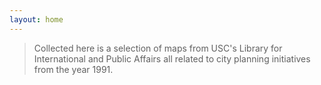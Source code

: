```yaml
---
layout: home
---
```


> Collected here is a selection of maps from USC's Library for International and Public Affairs all related to city planning initiatives from the year 1991. 
